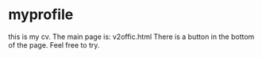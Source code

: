 # myprofile
this is my cv.
The main page is: 
v2offic.html
There is a button in the bottom of the page. Feel free to try.
